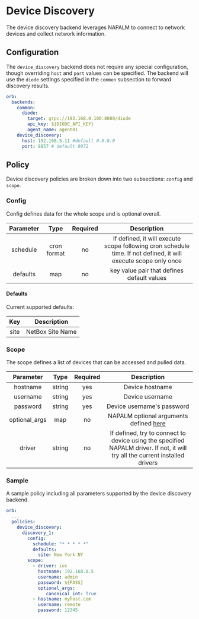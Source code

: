 # Device Discovery
The device discovery backend leverages NAPALM to connect to network devices and collect network information.


## Configuration
The `device_discovery` backend does not require any special configuration, though overriding `host` and `port` values can be specified. The backend will use the `diode` settings specified in the `common` subsection to forward discovery results.


```yaml
orb:
  backends:
    common:
      diode:
        target: grpc://192.168.0.100:8080/diode
        api_key: ${DIODE_API_KEY}
        agent_name: agent01
    device_discovery:
      host: 192.168.5.11 #default 0.0.0.0
      port: 8857 # default 8072

```

## Policy
Device discovery policies are broken down into two subsections: `config` and `scope`. 

### Config
Config defines data for the whole scope and is optional overall.

| Parameter | Type | Required | Description |
|:---------:|:----:|:--------:|:-----------:|
| schedule | cron format | no  |  If defined, it will execute scope following cron schedule time. If not defined, it will execute scope only once  |
| defaults | map | no  |  key value pair that defines default values  |

#### Defaults
Current supported defaults:

|  Key  |  Description  |
|:-----:|:-------------:|
| site  |  NetBox Site Name |

### Scope
The scope defines a list of devices that can be accessed and pulled data. 

| Parameter | Type | Required | Description |
|:---------:|:----:|:--------:|:-----------:|
| hostname | string | yes  | Device hostname |
| username | string | yes  | Device username  |
| password | string | yes  | Device username's password |
| optional_args | map | no  | NAPALM optional arguments defined [here](https://napalm.readthedocs.io/en/latest/support/#list-of-supported-optional-arguments) |
| driver | string | no  |  If defined, try to connect to device using the specified NAPALM driver. If not, it will try all the current installed drivers |



### Sample
A sample policy including all parameters supported by the device discovery backend.
```yaml
orb:
  ...
  policies:
    device_discovery:
      discovery_1:
        config:
          schedule: "* * * * *"
          defaults:
            site: New York NY
        scope:
          - driver: ios
            hostname: 192.168.0.5
            username: admin
            password: ${PASS}
            optional_args:
               canonical_int: True
          - hostname: myhost.com
            username: remote
            password: 12345
```